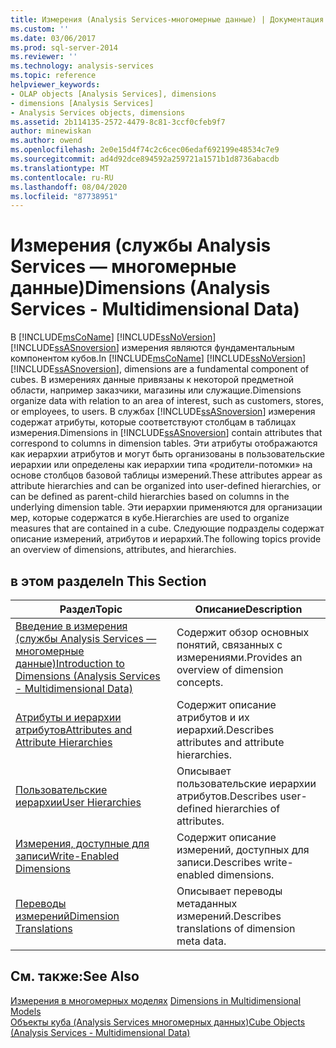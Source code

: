 ```yaml
---
title: Измерения (Analysis Services-многомерные данные) | Документация Майкрософт
ms.custom: ''
ms.date: 03/06/2017
ms.prod: sql-server-2014
ms.reviewer: ''
ms.technology: analysis-services
ms.topic: reference
helpviewer_keywords:
- OLAP objects [Analysis Services], dimensions
- dimensions [Analysis Services]
- Analysis Services objects, dimensions
ms.assetid: 2b114135-2572-4479-8c81-3ccf0cfeb9f7
author: minewiskan
ms.author: owend
ms.openlocfilehash: 2e0e15d4f74c2c6cec06edaf692199e48534c7e9
ms.sourcegitcommit: ad4d92dce894592a259721a1571b1d8736abacdb
ms.translationtype: MT
ms.contentlocale: ru-RU
ms.lasthandoff: 08/04/2020
ms.locfileid: "87738951"
---
```

# <a name="dimensions-analysis-services---multidimensional-data"></a><span data-ttu-id="b7d0b-102">Измерения (службы Analysis Services — многомерные данные)</span><span class="sxs-lookup"><span data-stu-id="b7d0b-102">Dimensions (Analysis Services - Multidimensional Data)</span></span>
  <span data-ttu-id="b7d0b-103">В [!INCLUDE[msCoName](../../includes/msconame-md.md)] [!INCLUDE[ssNoVersion](../../includes/ssnoversion-md.md)] [!INCLUDE[ssASnoversion](../../includes/ssasnoversion-md.md)] измерения являются фундаментальным компонентом кубов.</span><span class="sxs-lookup"><span data-stu-id="b7d0b-103">In [!INCLUDE[msCoName](../../includes/msconame-md.md)] [!INCLUDE[ssNoVersion](../../includes/ssnoversion-md.md)] [!INCLUDE[ssASnoversion](../../includes/ssasnoversion-md.md)], dimensions are a fundamental component of cubes.</span></span> <span data-ttu-id="b7d0b-104">В измерениях данные привязаны к некоторой предметной области, например заказчики, магазины или служащие.</span><span class="sxs-lookup"><span data-stu-id="b7d0b-104">Dimensions organize data with relation to an area of interest, such as customers, stores, or employees, to users.</span></span> <span data-ttu-id="b7d0b-105">В службах [!INCLUDE[ssASnoversion](../../includes/ssasnoversion-md.md)] измерения содержат атрибуты, которые соответствуют столбцам в таблицах измерения.</span><span class="sxs-lookup"><span data-stu-id="b7d0b-105">Dimensions in [!INCLUDE[ssASnoversion](../../includes/ssasnoversion-md.md)] contain attributes that correspond to columns in dimension tables.</span></span> <span data-ttu-id="b7d0b-106">Эти атрибуты отображаются как иерархии атрибутов и могут быть организованы в пользовательские иерархии или определены как иерархии типа «родители-потомки» на основе столбцов базовой таблицы измерений.</span><span class="sxs-lookup"><span data-stu-id="b7d0b-106">These attributes appear as attribute hierarchies and can be organized into user-defined hierarchies, or can be defined as parent-child hierarchies based on columns in the underlying dimension table.</span></span> <span data-ttu-id="b7d0b-107">Эти иерархии применяются для организации мер, которые содержатся в кубе.</span><span class="sxs-lookup"><span data-stu-id="b7d0b-107">Hierarchies are used to organize measures that are contained in a cube.</span></span> <span data-ttu-id="b7d0b-108">Следующие подразделы содержат описание измерений, атрибутов и иерархий.</span><span class="sxs-lookup"><span data-stu-id="b7d0b-108">The following topics provide an overview of dimensions, attributes, and hierarchies.</span></span>  
  
## <a name="in-this-section"></a><span data-ttu-id="b7d0b-109">в этом разделе</span><span class="sxs-lookup"><span data-stu-id="b7d0b-109">In This Section</span></span>  
  
|<span data-ttu-id="b7d0b-110">Раздел</span><span class="sxs-lookup"><span data-stu-id="b7d0b-110">Topic</span></span>|<span data-ttu-id="b7d0b-111">Описание</span><span class="sxs-lookup"><span data-stu-id="b7d0b-111">Description</span></span>|  
|-----------|-----------------|  
|[<span data-ttu-id="b7d0b-112">Введение в измерения (службы Analysis Services — многомерные данные)</span><span class="sxs-lookup"><span data-stu-id="b7d0b-112">Introduction to Dimensions &#40;Analysis Services - Multidimensional Data&#41;</span></span>](dimensions-analysis-services-multidimensional-data.md)|<span data-ttu-id="b7d0b-113">Содержит обзор основных понятий, связанных с измерениями.</span><span class="sxs-lookup"><span data-stu-id="b7d0b-113">Provides an overview of dimension concepts.</span></span>|  
|[<span data-ttu-id="b7d0b-114">Атрибуты и иерархии атрибутов</span><span class="sxs-lookup"><span data-stu-id="b7d0b-114">Attributes and Attribute Hierarchies</span></span>](attributes-and-attribute-hierarchies.md)|<span data-ttu-id="b7d0b-115">Содержит описание атрибутов и их иерархий.</span><span class="sxs-lookup"><span data-stu-id="b7d0b-115">Describes attributes and attribute hierarchies.</span></span>|  
|[<span data-ttu-id="b7d0b-116">Пользовательские иерархии</span><span class="sxs-lookup"><span data-stu-id="b7d0b-116">User Hierarchies</span></span>](user-hierarchies.md)|<span data-ttu-id="b7d0b-117">Описывает пользовательские иерархии атрибутов.</span><span class="sxs-lookup"><span data-stu-id="b7d0b-117">Describes user-defined hierarchies of attributes.</span></span>|  
|[<span data-ttu-id="b7d0b-118">Измерения, доступные для записи</span><span class="sxs-lookup"><span data-stu-id="b7d0b-118">Write-Enabled Dimensions</span></span>](write-enabled-dimensions.md)|<span data-ttu-id="b7d0b-119">Содержит описание измерений, доступных для записи.</span><span class="sxs-lookup"><span data-stu-id="b7d0b-119">Describes write-enabled dimensions.</span></span>|  
|[<span data-ttu-id="b7d0b-120">Переводы измерений</span><span class="sxs-lookup"><span data-stu-id="b7d0b-120">Dimension Translations</span></span>](dimension-translations.md)|<span data-ttu-id="b7d0b-121">Описывает переводы метаданных измерений.</span><span class="sxs-lookup"><span data-stu-id="b7d0b-121">Describes translations of dimension meta data.</span></span>|  
  
## <a name="see-also"></a><span data-ttu-id="b7d0b-122">См. также:</span><span class="sxs-lookup"><span data-stu-id="b7d0b-122">See Also</span></span>  
 <span data-ttu-id="b7d0b-123">[Измерения в многомерных моделях](../multidimensional-models/dimensions-in-multidimensional-models.md) </span><span class="sxs-lookup"><span data-stu-id="b7d0b-123">[Dimensions in Multidimensional Models](../multidimensional-models/dimensions-in-multidimensional-models.md) </span></span>  
 [<span data-ttu-id="b7d0b-124">Объекты куба &#40;Analysis Services многомерных данных&#41;</span><span class="sxs-lookup"><span data-stu-id="b7d0b-124">Cube Objects &#40;Analysis Services - Multidimensional Data&#41;</span></span>](../multidimensional-models-olap-logical-cube-objects/cube-objects-analysis-services-multidimensional-data.md)  
  
  
